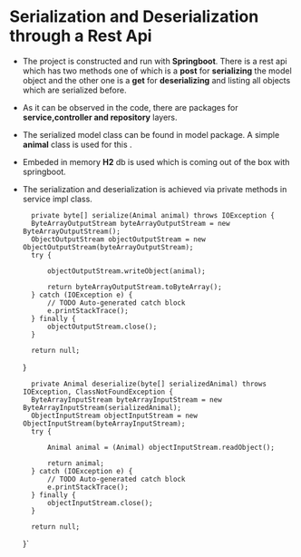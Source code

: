 # Serialization and Deserialization through a Rest Api

- The project is constructed and run with **Springboot**. There is a rest api which has two methods one of which is a **post** for **serializing** the model object and the other one is a **get** for **deserializing** and listing all objects which are serialized before.

- As it can be observed in the code, there are packages for **service,controller and repository** layers. 

- The serialized model class can be found in model package. A simple **animal** class is used for this .

- Embeded in memory **H2** db is used which is coming out of the box with springboot.

- The serialization and deserialization is achieved via private methods in service impl class. 


		private byte[] serialize(Animal animal) throws IOException {
		ByteArrayOutputStream byteArrayOutputStream = new ByteArrayOutputStream();
		ObjectOutputStream objectOutputStream = new ObjectOutputStream(byteArrayOutputStream);
		try {

			objectOutputStream.writeObject(animal);

			return byteArrayOutputStream.toByteArray();
		} catch (IOException e) {
			// TODO Auto-generated catch block
			e.printStackTrace();
		} finally {
			objectOutputStream.close();
		}

		return null;
	}

		private Animal deserialize(byte[] serializedAnimal) throws IOException, ClassNotFoundException {
		ByteArrayInputStream byteArrayInputStream = new ByteArrayInputStream(serializedAnimal);
		ObjectInputStream objectInputStream = new ObjectInputStream(byteArrayInputStream);
		try {

			Animal animal = (Animal) objectInputStream.readObject();

			return animal;
		} catch (IOException e) {
			// TODO Auto-generated catch block
			e.printStackTrace();
		} finally {
			objectInputStream.close();
		}

		return null;
	}`
